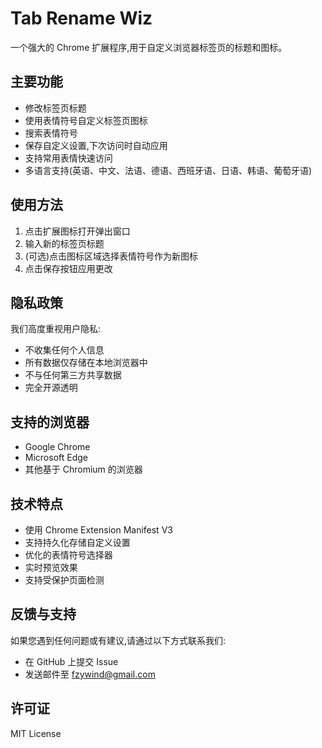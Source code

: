 # Tab Rename Wiz

一个强大的 Chrome 扩展程序,用于自定义浏览器标签页的标题和图标。

## 主要功能

- 修改标签页标题
- 使用表情符号自定义标签页图标
- 搜索表情符号
- 保存自定义设置,下次访问时自动应用
- 支持常用表情快速访问
- 多语言支持(英语、中文、法语、德语、西班牙语、日语、韩语、葡萄牙语)

## 使用方法

1. 点击扩展图标打开弹出窗口
2. 输入新的标签页标题
3. (可选)点击图标区域选择表情符号作为新图标
4. 点击保存按钮应用更改

## 隐私政策

我们高度重视用户隐私:

- 不收集任何个人信息
- 所有数据仅存储在本地浏览器中
- 不与任何第三方共享数据
- 完全开源透明

## 支持的浏览器

- Google Chrome
- Microsoft Edge
- 其他基于 Chromium 的浏览器

## 技术特点

- 使用 Chrome Extension Manifest V3
- 支持持久化存储自定义设置
- 优化的表情符号选择器
- 实时预览效果
- 支持受保护页面检测

## 反馈与支持

如果您遇到任何问题或有建议,请通过以下方式联系我们:

- 在 GitHub 上提交 Issue
- 发送邮件至 fzywind@gmail.com

## 许可证

MIT License